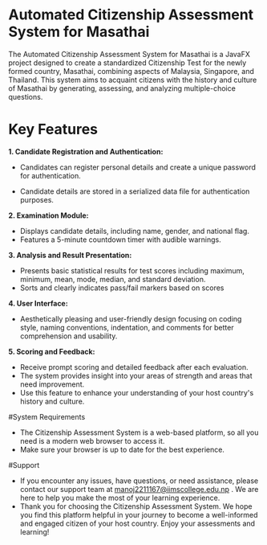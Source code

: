 # Automated Citizenship Assessment System for Masathai

The Automated Citizenship Assessment System for Masathai is a JavaFX project designed to create a standardized Citizenship Test for the newly formed country, Masathai, combining aspects of Malaysia, Singapore, and Thailand. This system aims to acquaint citizens with the history and culture of Masathai by generating, assessing, and analyzing multiple-choice questions.

# Key Features

**1. Candidate Registration and Authentication:**

- Candidates can register personal details and create a unique password for authentication.

- Candidate details are stored in a serialized data file for authentication purposes.

**2. Examination Module:**

- Displays candidate details, including name, gender, and national flag.
- Features a 5-minute countdown timer with audible warnings.


**3. Analysis and Result Presentation:**

- Presents basic statistical results for test scores including maximum, minimum, mean, mode, median, and standard deviation.
- Sorts and clearly indicates pass/fail markers based on scores

**4. User Interface:**

- Aesthetically pleasing and user-friendly design focusing on coding style, naming conventions, indentation, and comments for better comprehension and usability.

**5. Scoring and Feedback:**
- Receive prompt scoring and detailed feedback after each evaluation.
- The system provides insight into your areas of strength and areas that need improvement.
- Use this feature to enhance your understanding of your host country's history and culture.

#System Requirements


- The Citizenship Assessment System is a web-based platform, so all you need is a modern web browser to access it.
- Make sure your browser is up to date for the best experience.

#Support


- If you encounter any issues, have questions, or need assistance, please contact our support team at manoj2211167@iimscollege.edu.np . We are here to help you make the most of your learning experience.
- Thank you for choosing the Citizenship Assessment System. We hope you find this platform helpful in your journey to become a well-informed and engaged citizen of your host country. Enjoy your assessments and learning!
